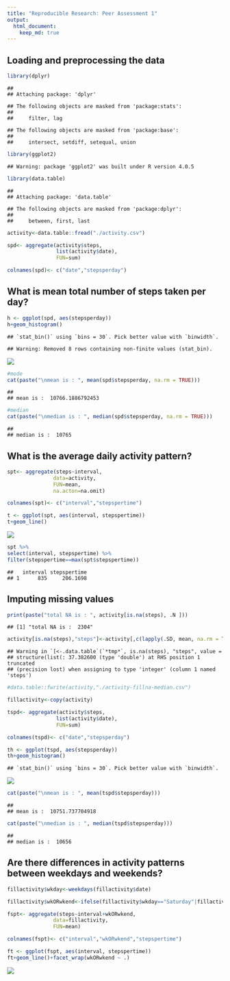 ```yaml
---
title: "Reproducible Research: Peer Assessment 1"
output: 
  html_document:
    keep_md: true
---
```



## Loading and preprocessing the data

```r
library(dplyr)
```

```
## 
## Attaching package: 'dplyr'
```

```
## The following objects are masked from 'package:stats':
## 
##     filter, lag
```

```
## The following objects are masked from 'package:base':
## 
##     intersect, setdiff, setequal, union
```

```r
library(ggplot2)
```

```
## Warning: package 'ggplot2' was built under R version 4.0.5
```

```r
library(data.table)
```

```
## 
## Attaching package: 'data.table'
```

```
## The following objects are masked from 'package:dplyr':
## 
##     between, first, last
```

```r
activity<-data.table::fread("./activity.csv")

spd<- aggregate(activity$steps, 
                list(activity$date),
                FUN=sum)

colnames(spd)<- c("date","stepsperday")
```


## What is mean total number of steps taken per day?


```r
h <- ggplot(spd, aes(stepsperday))
h+geom_histogram()
```

```
## `stat_bin()` using `bins = 30`. Pick better value with `binwidth`.
```

```
## Warning: Removed 8 rows containing non-finite values (stat_bin).
```

![](PA1_template_files/figure-html/hist-1.png)<!-- -->

```r
#mode
cat(paste("\nmean is : ", mean(spd$stepsperday, na.rm = TRUE)))
```

```
## 
## mean is :  10766.1886792453
```

```r
#median
cat(paste("\nmedian is : ", median(spd$stepsperday, na.rm = TRUE)))
```

```
## 
## median is :  10765
```

## What is the average daily activity pattern?


```r
spt<- aggregate(steps~interval,
               data=activity,
               FUN=mean,
               na.acton=na.omit)

colnames(spt)<- c("interval","stepspertime")

t <- ggplot(spt, aes(interval, stepspertime))
t+geom_line()
```

![](PA1_template_files/figure-html/time-1.png)<!-- -->

```r
spt %>%
select(interval, stepspertime) %>%
filter(stepspertime==max(spt$stepspertime))
```

```
##   interval stepspertime
## 1      835     206.1698
```

## Imputing missing values


```r
print(paste("total NA is : ", activity[is.na(steps), .N ]))
```

```
## [1] "total NA is :  2304"
```

```r
activity[is.na(steps),"steps"]<-activity[,c(lapply(.SD, mean, na.rm = TRUE,)), .SDcols = c("steps")]
```

```
## Warning in `[<-.data.table`(`*tmp*`, is.na(steps), "steps", value =
## structure(list(: 37.382600 (type 'double') at RHS position 1 truncated
## (precision lost) when assigning to type 'integer' (column 1 named 'steps')
```

```r
#data.table::fwrite(activity,"./activity-fillna-median.csv")

fillactivity<-copy(activity)

tspd<- aggregate(activity$steps, 
                list(activity$date),
                FUN=sum)

colnames(tspd)<- c("date","stepsperday")

th <- ggplot(tspd, aes(stepsperday))
th+geom_histogram()
```

```
## `stat_bin()` using `bins = 30`. Pick better value with `binwidth`.
```

![](PA1_template_files/figure-html/unnamed-chunk-1-1.png)<!-- -->

```r
cat(paste("\nmean is : ", mean(tspd$stepsperday)))
```

```
## 
## mean is :  10751.737704918
```

```r
cat(paste("\nmedian is : ", median(tspd$stepsperday)))
```

```
## 
## median is :  10656
```

## Are there differences in activity patterns between weekdays and weekends?


```r
fillactivity$wkday<-weekdays(fillactivity$date)

fillactivity$wkORwkend<-ifelse(fillactivity$wkday=="Saturday"|fillactivity$wkday=="Sunday","weekend","weekday")

fspt<- aggregate(steps~interval+wkORwkend,
               data=fillactivity,
               FUN=mean)

colnames(fspt)<- c("interval","wkORwkend","stepspertime")

ft <- ggplot(fspt, aes(interval, stepspertime))
ft+geom_line()+facet_wrap(wkORwkend ~ .)
```

![](PA1_template_files/figure-html/unnamed-chunk-2-1.png)<!-- -->
